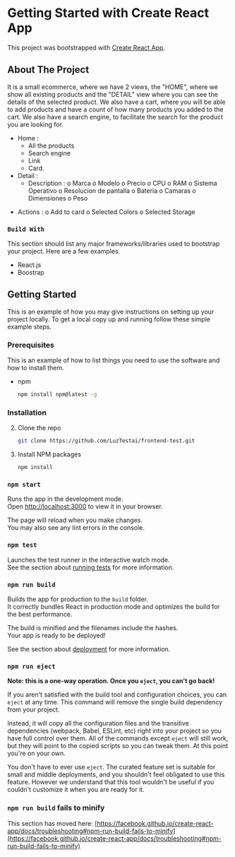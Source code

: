 # Getting Started with Create React App

This project was bootstrapped with [Create React App](https://github.com/facebook/create-react-app).

## About The Project

It is a small ecommerce, where we have 2 views, the "HOME", where we show all existing products and the "DETAIL" view where you can see the details of the selected product. We also have a cart, where you will be able to add products and have a count of how many products you added to the cart.
We also have a search engine, to facilitate the search for the product you are looking for.

* Home : 
    - All the products
    - Search engine
    - Link
    - Card.
* Detail : 
  - Description :   o Marca
                    o Modelo
                    o Precio
                    o CPU
                    o RAM
                    o Sistema Operativo
                    o Resolucion de pantalla
                    o Bateria
                    o Camaras
                    o Dimensiones
                    o Peso

 - Actions :        o Add to card
                    o Selected Colors
                    o Selected Storage

### `Build With`
This section should list any major frameworks/libraries used to bootstrap your project. Here are a few examples.

* React.js
* Boostrap

## Getting Started

This is an example of how you may give instructions on setting up your project locally.
To get a local copy up and running follow these simple example steps.

### Prerequisites

This is an example of how to list things you need to use the software and how to install them.
* npm
  ```sh
  npm install npm@latest -g
  ```
### Installation

2. Clone the repo
   ```sh
   git clone https://github.com/LuzTestai/frontend-test.git
   ```
3. Install NPM packages
   ```sh
   npm install

### `npm start`

Runs the app in the development mode.\
Open [http://localhost:3000](http://localhost:3000) to view it in your browser.

The page will reload when you make changes.\
You may also see any lint errors in the console.

### `npm test`

Launches the test runner in the interactive watch mode.\
See the section about [running tests](https://facebook.github.io/create-react-app/docs/running-tests) for more information.

### `npm run build`

Builds the app for production to the `build` folder.\
It correctly bundles React in production mode and optimizes the build for the best performance.

The build is minified and the filenames include the hashes.\
Your app is ready to be deployed!

See the section about [deployment](https://facebook.github.io/create-react-app/docs/deployment) for more information.

### `npm run eject`

**Note: this is a one-way operation. Once you `eject`, you can't go back!**

If you aren't satisfied with the build tool and configuration choices, you can `eject` at any time. This command will remove the single build dependency from your project.

Instead, it will copy all the configuration files and the transitive dependencies (webpack, Babel, ESLint, etc) right into your project so you have full control over them. All of the commands except `eject` will still work, but they will point to the copied scripts so you can tweak them. At this point you're on your own.

You don't have to ever use `eject`. The curated feature set is suitable for small and middle deployments, and you shouldn't feel obligated to use this feature. However we understand that this tool wouldn't be useful if you couldn't customize it when you are ready for it.


### `npm run build` fails to minify

This section has moved here: [https://facebook.github.io/create-react-app/docs/troubleshooting#npm-run-build-fails-to-minify](https://facebook.github.io/create-react-app/docs/troubleshooting#npm-run-build-fails-to-minify)
